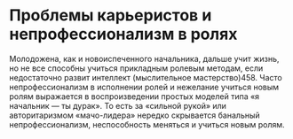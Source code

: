# Проблемы карьеристов и непрофессионализм в ролях

Молодожена, как и новоиспеченного начальника, дальше учит жизнь, но не все способны учиться прикладным ролевым методам, если недостаточно развит интеллект (мыслительное мастерство)458. Часто непрофессионализм в исполнении ролей и нежелание учиться новым ролям выражается в воспроизведении простых моделей типа «я начальник — ты дурак». То есть за «сильной рукой» или авторитаризмом «мачо-лидера» нередко скрывается банальный непрофессионализм, неспособность меняться и учиться новым ролям.
